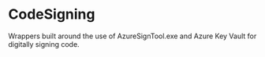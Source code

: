 # CodeSigning
Wrappers built around the use of AzureSignTool.exe and Azure Key Vault for digitally signing code.

